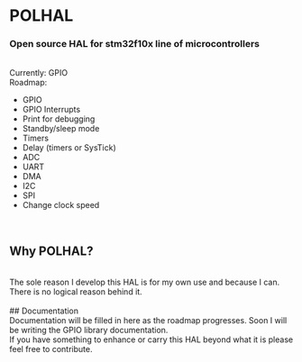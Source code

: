 # POLHAL
### Open source HAL for stm32f10x line of microcontrollers
<br>
Currently: GPIO
<br>
Roadmap:<br>
<ul>
	<li>GPIO</li>
	<li>GPIO Interrupts</li>
	<li>Print for debugging</li>
	<li>Standby/sleep mode</li>
	<li>Timers</li>
	<li>Delay (timers or SysTick)</li>
	<li>ADC</li>
	<li>UART</li>
	<li>DMA</li>
	<li>I2C</li>
	<li>SPI</li>
	<li>Change clock speed</li>
</ul>
<br>

## Why POLHAL?
<br>
The sole reason I develop this HAL is for my own use and because I can. There is no logical reason behind it.<br>
<br>
## Documentation
<br>
Documentation will be filled in here as the roadmap progresses. Soon I will be writing the GPIO library documentation.
<br>
If you have something to enhance or carry this HAL beyond what it is please feel free to contribute.